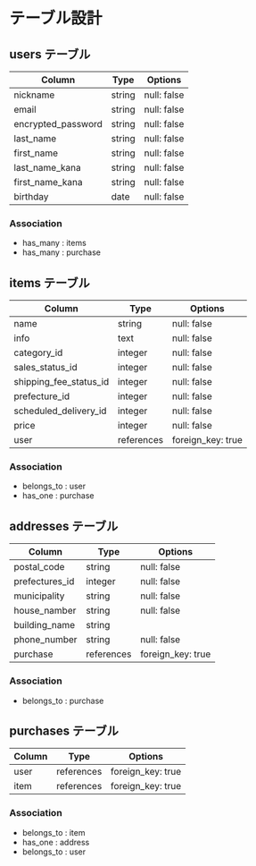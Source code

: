# テーブル設計

## users テーブル

| Column               | Type   | Options     |
| -------------------- | ------ | ----------- |
| nickname             | string | null: false    |
| email                | string | null: false |
| encrypted_password   | string | null: false |
| last_name            | string | null: false |
| first_name           | string | null: false |
| last_name_kana       | string | null: false |
| first_name_kana      | string | null: false |
| birthday             | date   | null: false |

### Association
- has_many   :  items
- has_many    :  purchase

## items テーブル

| Column                 | Type         | Options           |
| -----------------------| ------------ | ----------------- |
| name                   | string       | null: false       |
| info                   | text         | null: false       |
| category_id            | integer      | null: false       |
| sales_status_id        | integer      | null: false       | 
| shipping_fee_status_id | integer      | null: false       |
| prefecture_id          | integer      | null: false       |
| scheduled_delivery_id  | integer      | null: false       |
| price                  | integer      | null: false       |
| user                   | references   | foreign_key: true |

### Association
- belongs_to :  user
- has_one    :  purchase

## addresses テーブル

| Column          | Type         | Options                        |
| --------------- | -------------| ------------------------------ |
| postal_code     | string       | null: false                    |
| prefectures_id  | integer      | null: false                    |
| municipality    | string       | null: false                    |
| house_namber    | string       | null: false                    |
| building_name   | string       |                                |
| phone_number    | string       | null: false                    |
| purchase        | references   | foreign_key: true              |


### Association
- belongs_to : purchase

## purchases テーブル

| Column   | Type         | Options           |
| -------- | -------------| ------------------|
| user     | references   | foreign_key: true |
| item     | references   | foreign_key: true |

### Association
- belongs_to :  item
- has_one    :  address
- belongs_to :  user